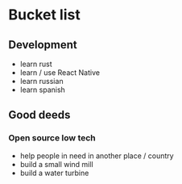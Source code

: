 # Bucket list

## Development
- learn rust
- learn / use React Native
- learn russian
- learn spanish

## Good deeds
### Open source low tech
- help people in need in another place / country
- build a small wind mill
- build a water turbine
